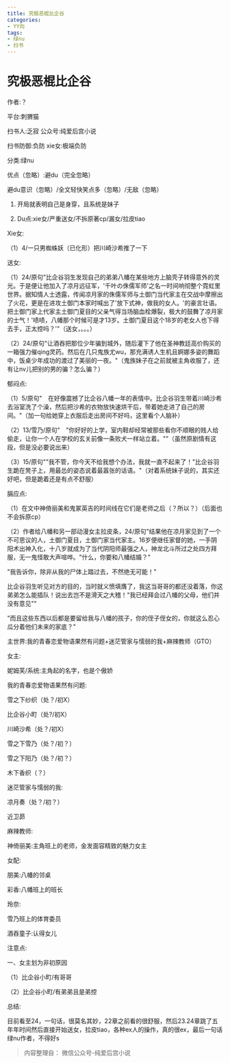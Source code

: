 ```yaml
---
title: 究极恶棍比企谷
categories:
- YY向
tags:
- 绿nu
- 扫书
---
```

# 究极恶棍比企谷
作者:？

平台:刺猬猫

扫书人:乏寂 公众号:纯爱后宫小说

扫书防御:负防 xie女:极端负防

分类:绿nu

优点（忽略）:避du（完全忽略）

避du意识（忽略）/全文轻快笑点多（忽略）/无敌（忽略）

1.  开局就表明自己是身穿，且系统是妹子

2.  Du点:xie女/严重送女/不拆原著cp/漏女/拉皮tiao

Xie女:

（1）4/一只男蜘蛛妖（已化形）把川崎沙希推了一下

送女:

（1）24/原句"比企谷羽生发现自己的弟弟八幡在某些地方上脑壳子转得意外的灵光。于是便让他加入了凉月远征军，'千叶の侏儒军师'之名一时间响彻整个霓虹里世界。据知情人士透露，传闻凉月家的侏儒军师与土御门当代家主在交战中摩擦出了火花，更是在进攻土御门本家时喊出了'放下式神，做我的女人。'的豪言壮语。把土御门家上代家主土御门夏目的父亲气得当场脑血栓爆裂，极大的鼓舞了凉月家的士气！'啧啧，八幡那个时候可是才13岁。土御门夏目这个18岁的老女人也下得去手，正太控吗？'"（送女，。。。）

（2）24/原句"让酒吞把那位少年骗到城外，随后灌下了他在圣神教廷高价购买的一箱强力催qing灵药。然后在几只鬼族尤wu，那充满诱人生机且婀娜多姿的舞蹈中，饭桌少年成功的渡过了美丽的一夜。"（鬼族妹子在之前就被主角收服了，还有让nv儿把别的男的骗？怎么骗？）

郁闷点:

（1）5/原句"　在好像震撼了比企谷八幡一年的表情中。比企谷羽生带着川崎沙希去浴室洗了个澡，然后把沙希的衣物放快速烘干后，带着她走进了自己的房间。"（加一句给她穿上衣服后走出房间不好吗，这里看个人脑补）

（2）13/雪乃/原句"　"你好好的上学，室内鞋却经常被那些看你不顺眼的贱人给偷走，让你一个人在学校的玄关前像一条败犬一样站立着。""（虽然原剧情有这段，但是没必要说出来）

（3）15/原句""我不管，你今天不给我想个办法，我就一直不起来了！"比企谷羽生跪在凳子上，用最怂的姿态说着最嚣张的话语。"（对着系统妹子说的，其实还好吧，但是跪着还是有点不舒服）

膈应点:

（1）在文中神倚丽美和鬼冢英吉的时间线在它们是老师之后（？所以？）（后面也不会拆原cp）

（2）作者给八幡和另一部动漫女主拉皮条，24/原句"结果他在凉月家见到了一个不可思议的人，土御门夏目，土御门家当代家主。16岁便继任家督的她，一手阴阳术出神入化，十八岁就成为了当代阴阳师最强之人，神龙北斗所过之处四方拜服，无一鬼怪敢大声喧哗。"什么，你要和八幡结婚？"

"我告诉你，除非从我的尸体上踏过去，不然绝无可能！"

比企谷羽生听见对方的目的，当时就义愤填膺了，我这当哥哥的都还没着落，你这弟弟怎么能插队！说出去岂不是滑天之大稽！"我已经拜会过八幡的父母，他们并没有意见""

"而且这些东西以后都是要留给我与八幡的孩子，你的侄子侄女的，你就这么忍心瓜分着他们未来的家底？"

主世界:我的青春恋爱物语果然有问题+迷茫管家与懦弱的我+麻辣教师（GTO）

女主:

妮姆芙/系统:主角起的名字，也是个傲娇

我的青春恋爱物语果然有问题:

雪之下纱织（处？/初X）

比企谷小町（处?/初X）

川崎沙希（处？/初Ⅹ）

雪之下雪乃（处？/初？）

雪之下阳乃（处？/初？）

木下香织（？）

迷茫管家与懦弱的我:

凉月奏（处？/初？）

近卫昴

麻辣教师:

神倚丽美:主角班上的老师，金发面容精致的魅力女主

女配:

朋美:八幡的邻桌

彩香:八幡班上的班长

玲奈:

雪乃班上的体育委员

酒吞童子:认得女儿

注意点:

一、女主划为非初原因

（1）比企谷小町/有哥哥

（2）比企谷小町/有弟弟且是弟控

总结:

目前看至24，一句话，很莫名其妙，22章之前看的很舒服，然后23.24章跳了五年年时间然后直接开始送女，拉皮tiao，各种ex人的操作，真的很ex，最后一句话绿nu作者，不得好s


> 内容整理自： 微信公众号-纯爱后宫小说